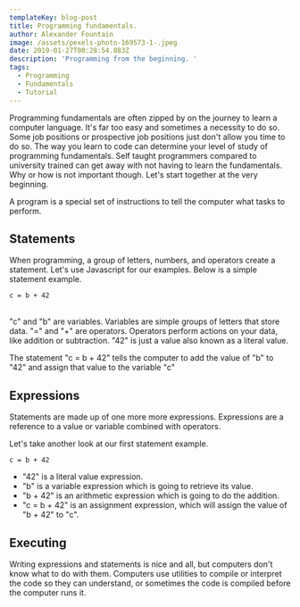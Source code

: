 ```yaml
---
templateKey: blog-post
title: Programming fundamentals.
author: Alexander Fountain
image: /assets/pexels-photo-169573-1-.jpeg
date: 2019-01-27T00:28:54.883Z
description: 'Programming from the beginning. '
tags:
  - Programming
  - Fundamentals
  - Tutorial
---
```

Programming fundamentals are often zipped by on the journey to learn a computer language. It's far too easy and sometimes a necessity to do so. Some job positions or prospective job positions just don't allow you time to do so. The way you learn to code can determine your level of study of programming fundamentals. Self taught programmers compared to university trained can get away with not having to learn the fundamentals. Why or how is not important though. Let's start together at the very beginning.

A program is a special set of instructions to tell the computer what tasks to perform. 

## Statements

When programming, a group of letters, numbers, and operators create a statement. Let's use Javascript for our examples. Below is a simple statement example.

```
c = b + 42
```

\
"c" and "b" are variables. Variables are simple groups of letters that store data.  "=" and "+" are operators. Operators perform actions on your data, like addition or subtraction. "42" is just a value also known as a literal value.

The statement "c = b + 42" tells the computer to add the value of "b" to "42" and assign that value to the variable "c"

## Expressions

Statements are made up of one more more expressions. Expressions are a reference to a value or variable combined with operators.

Let's take another look at our first statement example.

```
c = b + 42
```

* "42" is a literal value expression.
* "b" is a variable expression which is going to retrieve its value.
* "b + 42" is an arithmetic expression which is going to do the addition.
* "c = b + 42" is an assignment expression, which will assign the value of "b + 42" to "c".

## Executing

Writing expressions and statements is nice and all, but computers don't know what to do with them. Computers use utilities to compile or interpret the code so they can understand, or sometimes the code is compiled before the computer runs it.

